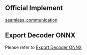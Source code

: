 ## Official Implement
[seamless_communication](https://github.com/facebookresearch/seamless_communication)
## Export Decoder ONNX
Please refer to [Export Decoder ONNX](EXPORT_ONNX.md)

